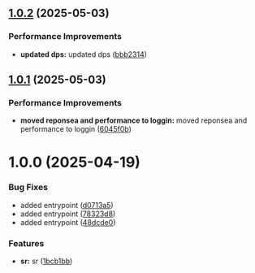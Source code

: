 ## [1.0.2](https://github.com/leocodeio-njs/njs-logging/compare/v1.0.1...v1.0.2) (2025-05-03)


### Performance Improvements

* **updated dps:** updated dps ([bbb2314](https://github.com/leocodeio-njs/njs-logging/commit/bbb2314a0aa1aaedc4507ae5f18db8bf8a53e70c))

## [1.0.1](https://github.com/leocodeio-njs/njs-logging/compare/v1.0.0...v1.0.1) (2025-05-03)


### Performance Improvements

* **moved reponsea and performance to loggin:** moved reponsea and performance to loggin ([6045f0b](https://github.com/leocodeio-njs/njs-logging/commit/6045f0bc6423cb36f84cc6e08bfd53500ae37aee))

# 1.0.0 (2025-04-19)


### Bug Fixes

* added entrypoint ([d0713a5](https://github.com/leocodeio-njs/njs-logging/commit/d0713a58c6914f25173ec7c09d47628e0db0212f))
* added entrypoint ([78323d8](https://github.com/leocodeio-njs/njs-logging/commit/78323d8bd14e10db2c1a9ab76169e9565df4561f))
* added entrypoint ([48dcde0](https://github.com/leocodeio-njs/njs-logging/commit/48dcde051a8d43e7c9fba1cc992d30caf64184b6))


### Features

* **sr:** sr ([1bcb1bb](https://github.com/leocodeio-njs/njs-logging/commit/1bcb1bb4d03a59f8e0556b4ffb7a5c5a8fd2968c))
